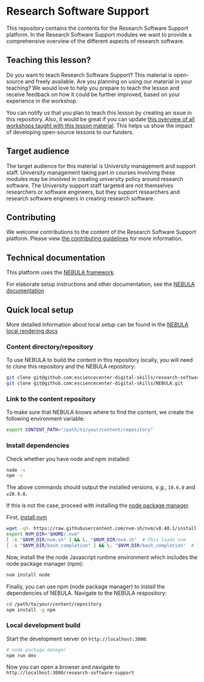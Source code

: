 # Research Software Support
This repository contains the contents for the Research Software Support platform. In the Research Software Support modules we want to provide a comprehensive overview of the different aspects of research software.

## Teaching this lesson?
Do you want to teach Research Software Support? This material is open-source and freely available. 
Are you planning on using our material in your teaching? 
We would love to help you prepare to teach the lesson and receive feedback on how it could be further improved, based on your experience in the workshop.

You can notify us that you plan to teach this lesson by creating an issue in this repository. Also, it would be great if you can update [this overview of all workshops taught with this lesson material](workshops.md). This helps us show the impact of developing open-source lessons to our funders.

## Target audience
The target audience for this material is University management and support staff. University management taking part in courses involving these modules may be involved in creating university policy around research software. The University support staff targeted are not themselves researchers or software engineers, but they support researchers and research software engineers in creating research software.

## Contributing
We welcome contributions to the content of the Research Software Support platform. Please view [the contributing guidelines](https://github.com/esciencecenter-digital-skills/research-software-support/blob/main/CONTRIBUTING.md) for more information.

## Technical documentation
This platform uses the [NEBULA framework](https://github.com/esciencecenter-digital-skills/NEBULA).

For elaborate setup instructions and other documentation, see the [NEBULA documentation](https://github.com/esciencecenter-digital-skills/NEBULA-docs)

## Quick local setup

More detailed information about local setup can be found in the [NEBULA local rendering docs](https://github.com/esciencecenter-digital-skills/NEBULA-docs/blob/main/local-rendering.md)

### Content directory/repository

To use NEBULA to build the content in this repository locally, you will need to clone this repository and the NEBULA repository:

```bash
git clone git@github.com:esciencecenter-digital-skills/research-software-support.git
git clone git@github.com:esciencecenter-digital-skills/NEBULA.git
```

### Link to the content repository

To make sure that NEBULA knows where to find the content, we create the following environment variable:

```bash
export CONTENT_PATH="/path/to/your/content/repository"
```

### Install dependencies


Check whether you have node and npm installed:
```bash
node -v
npm -v
```
The above commands should output the installed versions, *e.g.*, `10.6.0` and `v20.9.0`.

If this is not the case, proceed with installing the [node package manager](https://docs.npmjs.com/downloading-and-installing-node-js-and-npm).

First, [install nvm](https://github.com/nvm-sh/nvm?tab=readme-ov-file#install--update-script)

```bash
wget -qO- https://raw.githubusercontent.com/nvm-sh/nvm/v0.40.1/install.sh | bash
export NVM_DIR="$HOME/.nvm"
[ -s "$NVM_DIR/nvm.sh" ] && \. "$NVM_DIR/nvm.sh"  # This loads nvm
[ -s "$NVM_DIR/bash_completion" ] && \. "$NVM_DIR/bash_completion"  # This loads nvm bash_completion
```

Now, install the the node Javascript runtime environment which includes the node package manager (npm):
```bash
nvm install node
```

Finally, you can use npm (node package manager) to install the dependencies of NEBULA. Navigate to the NEBULA respository:
```bash
cd /path/to/your/content/repository
npm install -g npm
```

### Local development build

Start the development server on `http://localhost:3000`:

```bash
# node package manager
npm run dev
```

Now you can open a browser and navigate to `http://localhost:3000/research-software-support`
